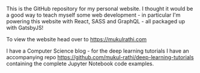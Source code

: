 This is the GitHub repository for my personal website. I thought it would be a good way to teach myself some web development - in particular I'm powering this website with React, SASS and GraphQL - all packaged up with GatsbyJS!

To view the website head over to https://mukulrathi.com

I have a Computer Science blog - for the deep learning tutorials I have an accompanying repo https://github.com/mukul-rathi/deep-learning-tutorials containing the complete Jupyter Notebook code examples.
